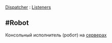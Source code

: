﻿---
Title: Компонент Service.Listeners.Robot
Keywords:
Link: .Service.Listeners.Robot
---

[Dispatcher](topic:.Custom.ComClasses.Service.Dispatcher.Default) :
[Listeners](topic:.Custom.ComClasses.Service.Listeners.Default)

#Robot
---

Консольный исполнитель (робот) на [серверах](topic:.Custom.ComClasses.Service.Servers.Robot.Default)